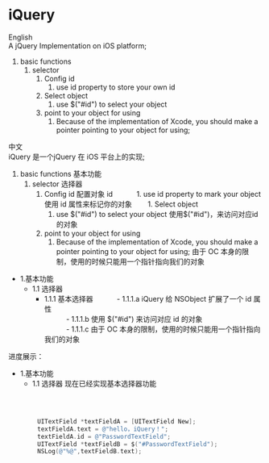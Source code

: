 # iQuery
English</br>
A jQuery Implementation on iOS platform; </br>

1. basic functions
    1. selector
        1. Config id
            1. use id property to store your own id
        1. Select object
            1. use $("#id") to select your object
        1. point to your object for using 
            1. Because of the implementation of Xcode, you should make a pointer pointing to your object for using; 

            
中文</br>
iQuery 是一个jQuery 在 iOS 平台上的实现;</br>
1. basic functions 基本功能
    1. selector 选择器
        1. Config id 配置对象 id
            1. use id property to mark your object 使用 id 属性来标记你的对象
        1. Select object
            1. use $("#id") to select your object 使用$("#id")，来访问对应id 的对象
        1. point to your object for using 
            1. Because of the implementation of Xcode, you should make a pointer pointing to your object for using; 由于 OC 本身的限制，使用的时候只能用一个指针指向我们的对象


- 1.基本功能
    - 1.1 选择器
        - 1.1.1 基本选择器
            - 1.1.1.a iQuery 给 NSObject 扩展了一个 id 属性 </br>
            - 1.1.1.b 使用 $("#id") 来访问对应 id 的对象</br>
            - 1.1.1.c 由于 OC 本身的限制，使用的时候只能用一个指针指向我们的对象</br>

进度展示：
- 1.基本功能
    - 1.1 选择器
          现在已经实现基本选择器功能
</br>

```objective-C (type)

        UITextField *textFieldA = [UITextField New];
        textFieldA.text = @"hello，iQuery！";
        textFieldA.id = @"PasswordTextField";
        UITextField *textFieldB = $("#PasswordTextField");
        NSLog(@"%@",textFieldB.text);
       
```
